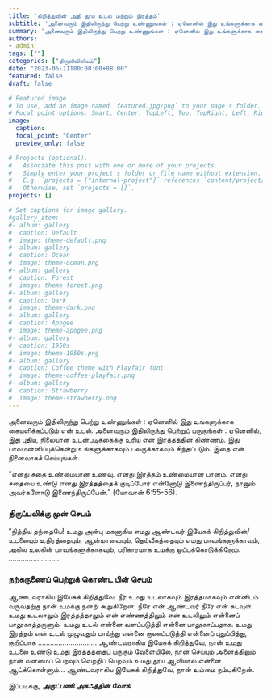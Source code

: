 ```yaml
---
title: 'கிறித்துவின் அதி தூய உடல் மற்றும் இரத்தம்'
subtitle: 'அனைவரும் இதிலிருந்து பெற்று உண்ணுங்கள் : ஏனெனில் இது உங்களுக்காக கையளிக்கப்படும் என் உடல். அனைவரும்  இதிலிருந்து பெற்றுப் பருகுங்கள் : ஏனெனில், இது புதிய, நிலையான உடன்படிக்கைக்கு உரிய என் இரத்தத்தின் கிண்ணம். இது பாவமன்னிப்புக்கென்று  உங்களுக்காகவும் பலருக்காகவும் சிந்தப்படும்.'
summary: 'அனைவரும் இதிலிருந்து பெற்று உண்ணுங்கள் : ஏனெனில் இது உங்களுக்காக கையளிக்கப்படும் என் உடல். அனைவரும்  இதிலிருந்து பெற்றுப் பருகுங்கள் : ஏனெனில், இது புதிய, நிலையான உடன்படிக்கைக்கு உரிய என் இரத்தத்தின் கிண்ணம். இது பாவமன்னிப்புக்கென்று  உங்களுக்காகவும் பலருக்காகவும் சிந்தப்படும்.'
authors:
- admin
tags: [""]
categories: ["திருவிவிலியம்"]
date: "2023-06-11T00:00:00+08:00"
featured: false
draft: false

# Featured image
# To use, add an image named `featured.jpg/png` to your page's folder.
# Focal point options: Smart, Center, TopLeft, Top, TopRight, Left, Right, BottomLeft, Bottom, BottomRight
image:
  caption:
  focal_point: "Center"
  preview_only: false

# Projects (optional).
#   Associate this post with one or more of your projects.
#   Simply enter your project's folder or file name without extension.
#   E.g. `projects = ["internal-project"]` references `content/project/deep-learning/index.md`.
#   Otherwise, set `projects = []`.
projects: []

# Set captions for image gallery.
#gallery_item:
#- album: gallery
#  caption: Default
#  image: theme-default.png
#- album: gallery
#  caption: Ocean
#  image: theme-ocean.png
#- album: gallery
#  caption: Forest
#  image: theme-forest.png
#- album: gallery
#  caption: Dark
#  image: theme-dark.png
#- album: gallery
#  caption: Apogee
#  image: theme-apogee.png
#- album: gallery
#  caption: 1950s
#  image: theme-1950s.png
#- album: gallery
#  caption: Coffee theme with Playfair font
#  image: theme-coffee-playfair.png
#- album: gallery
#  caption: Strawberry
#  image: theme-strawberry.png
---
```

அனைவரும் இதிலிருந்து பெற்று உண்ணுங்கள் : ஏனெனில் இது உங்களுக்காக கையளிக்கப்படும் என் உடல்.
அனைவரும்  இதிலிருந்து பெற்றுப் பருகுங்கள் : ஏனெனில், இது புதிய, நிலையான உடன்படிக்கைக்கு உரிய என் இரத்தத்தின் கிண்ணம். இது பாவமன்னிப்புக்கென்று  உங்களுக்காகவும் பலருக்காகவும் சிந்தப்படும்.
இதை என் நினைவாகச் செய்யுங்கள்.

“எனது சதை உண்மையான உணவு. எனது இரத்தம் உண்மையான பானம். எனது சதையை உண்டு எனது இரத்தத்தைக் குடிப்போர் என்னோடு இணைந்திருப்பர், நானும் அவர்களோடு இணைந்திருப்பேன்.” (யோவான் 6:55-56).

### திருப்பலிக்கு முன் செபம்
“நித்திய தந்தையே! உமது அன்பு மகனாகிய எமது ஆண்டவர் இயேசுக் கிறித்துவின்/ உடலையும் உதிரத்தையும்,
ஆன்மாவையும், தெய்வீகத்தையும் எமது பாவங்களுக்காவும், அகில உலகின் பாவங்களுக்காகவும், பரிகாரமாக உமக்கு
ஒப்புக்கொடுக்கிறோம். .........................

### நற்கருணைப் பெற்றுக் கொண்ட பின் செபம் 
ஆண்டவராகிய இயேசுக் கிறித்துவே,
நீர் உமது உடலாகவும் இரத்தமாகவும் என்னிடம் வருவதற்கு நான் உமக்கு நன்றி கூறுகிறேன். நீரே என் ஆண்டவர் நீரே என் கடவுள்.
உமது உடலாலும் இரத்தத்தாலும் என் எண்ணத்திலும் என் உடலிலும் என்னைப் பாதூகாத்தருளும்.
உமது உடல் என்னை வளப்படுத்தி என்னை பாதூகாப்பதாக. 
உமது இரத்தம் என் உடல் முழுவதும் பாய்ந்து என்னை குணப்படுத்தி என்னைப் புதுப்பித்து, குறிப்பாக ............................. 
ஆண்டவராகிய இயேசுக் கிறித்துவே, 
நான் உமது உடலை உண்டு உமது இரத்தத்தைப் பருகும் வேளையிலே,
நான் செய்யும் அனைத்திலும் நான் வளமைப் பெறவும் வெற்றிப் பெறவும் உமது தூய ஆவியால் என்னை ஆட்க்கொள்ளும்...
ஆண்டவராகிய இயேசுக் கிறித்துவே,
நான் உம்மை நம்புகிறேன். 


இப்படிக்கு,
___அருட்பணி.அகஃத்தின் வோங்___
